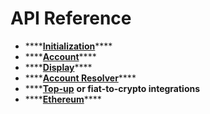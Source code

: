 # API Reference

* \*\*\*\*[**Initialization**](class.md)\*\*\*\*
* \*\*\*\*[**Account**](account.md)\*\*\*\*
* \*\*\*\*[**Display**](display.md)\*\*\*\*
* \*\*\*\*[**Account Resolver**](address-resolver.md)\*\*\*\*
* \*\*\*\*[**Top-up**](topup.md) **or fiat-to-crypto integrations**
* \*\*\*\*[**Ethereum**](ethereum-api.md)\*\*\*\*


